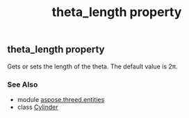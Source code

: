 ﻿---
title: theta_length property
second_title: Aspose.3D for Python via .NET API References
description: 
type: docs
weight: 290
url: /python-net/aspose.threed.entities/cylinder/theta_length/
is_root: false
---

## theta_length property


Gets or sets the length of the theta.
The default value is 2π.

### See Also
* module [aspose.threed.entities](../../)
* class [Cylinder](/3d/python-net/aspose.threed.entities/cylinder)
